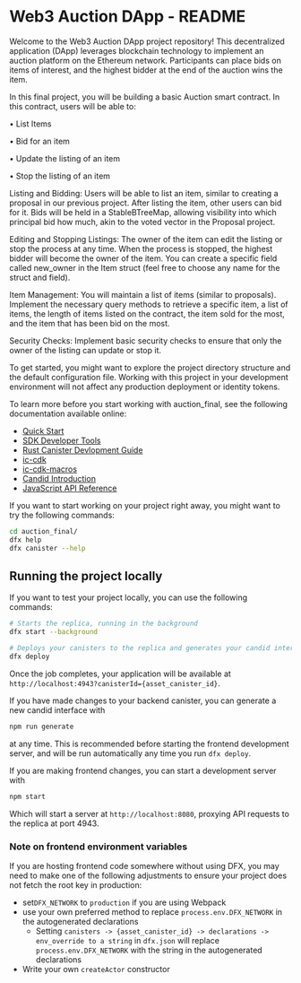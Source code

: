 # Web3 Auction DApp - README

Welcome to the Web3 Auction DApp project repository! This decentralized application (DApp) leverages blockchain technology to implement an auction platform on the Ethereum network. Participants can place bids on items of interest, and the highest bidder at the end of the auction wins the item.

In this final project, you will be building a basic Auction smart contract. In this contract, users will be able to:

•      List Items

•      Bid for an item

•      Update the listing of an item

•      Stop the listing of an item

Listing and Bidding: 
  Users will be able to list an item, similar to creating a proposal in our previous project. After listing the item, other users can bid for it. Bids will be held in a StableBTreeMap, allowing visibility into which principal bid how much, akin to the voted vector in the Proposal project.
  
Editing and Stopping Listings: 
  The owner of the item can edit the listing or stop the process at any time. When the process is stopped, the highest bidder will become the owner of the item. You can create a specific field called new_owner in the Item struct (feel free to choose any name for the struct and field).
  
Item Management: 
  You will maintain a list of items (similar to proposals). Implement the necessary query methods to retrieve a specific item, a list of items, the length of items listed on the contract, the item sold for the most, and the item that has been bid on the most.
  
Security Checks: 
  Implement basic security checks to ensure that only the owner of the listing can update or stop it.

To get started, you might want to explore the project directory structure and the default configuration file. Working with this project in your development environment will not affect any production deployment or identity tokens.

To learn more before you start working with auction_final, see the following documentation available online:

- [Quick Start](https://internetcomputer.org/docs/quickstart/quickstart-intro)
- [SDK Developer Tools](https://internetcomputer.org/docs/developers-guide/sdk-guide)
- [Rust Canister Devlopment Guide](https://internetcomputer.org/docs/rust-guide/rust-intro)
- [ic-cdk](https://docs.rs/ic-cdk)
- [ic-cdk-macros](https://docs.rs/ic-cdk-macros)
- [Candid Introduction](https://internetcomputer.org/docs/candid-guide/candid-intro)
- [JavaScript API Reference](https://erxue-5aaaa-aaaab-qaagq-cai.raw.icp0.io)

If you want to start working on your project right away, you might want to try the following commands:

```bash
cd auction_final/
dfx help
dfx canister --help
```

## Running the project locally

If you want to test your project locally, you can use the following commands:

```bash
# Starts the replica, running in the background
dfx start --background

# Deploys your canisters to the replica and generates your candid interface
dfx deploy
```

Once the job completes, your application will be available at `http://localhost:4943?canisterId={asset_canister_id}`.

If you have made changes to your backend canister, you can generate a new candid interface with

```bash
npm run generate
```

at any time. This is recommended before starting the frontend development server, and will be run automatically any time you run `dfx deploy`.

If you are making frontend changes, you can start a development server with

```bash
npm start
```

Which will start a server at `http://localhost:8080`, proxying API requests to the replica at port 4943.

### Note on frontend environment variables

If you are hosting frontend code somewhere without using DFX, you may need to make one of the following adjustments to ensure your project does not fetch the root key in production:

- set`DFX_NETWORK` to `production` if you are using Webpack
- use your own preferred method to replace `process.env.DFX_NETWORK` in the autogenerated declarations
  - Setting `canisters -> {asset_canister_id} -> declarations -> env_override to a string` in `dfx.json` will replace `process.env.DFX_NETWORK` with the string in the autogenerated declarations
- Write your own `createActor` constructor
